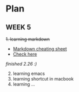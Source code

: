 # Plan
## WEEK 5 
~~1. learning markdown~~
* [Markdown cheating sheet][1]
* [Check here](./markdown/README.MD)

_finished 2.26 :)_

2. learning emacs
3. learning shortcut in macbook
4. learning ...

[1]: https://github.com/adam-p/markdown-here/wiki/Markdown-Cheatsheet
